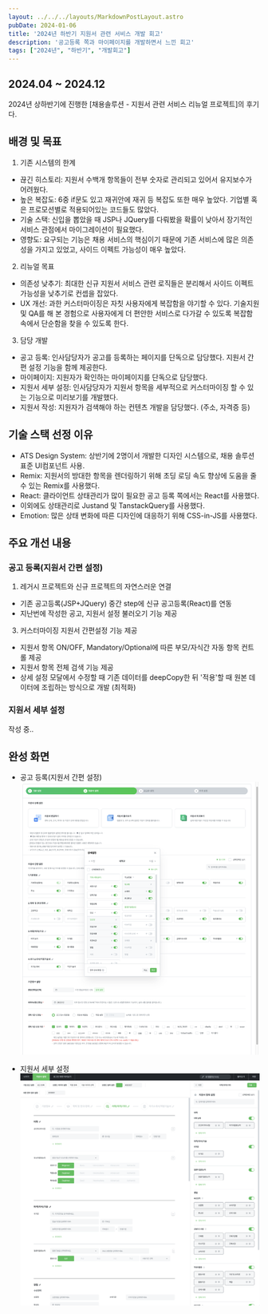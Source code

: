 ```yaml
---
layout: ../../../layouts/MarkdownPostLayout.astro
pubDate: 2024-01-06
title: '2024년 하반기 지원서 관련 서비스 개발 회고'
description: '공고등록 쪽과 마이페이지를 개발하면서 느낀 회고'
tags: ["2024년", "하반기", "개발회고"]
---
```


## 2024.04 ~ 2024.12
2024년 상하반기에 진행한 [채용솔루션 - 지원서 관련 서비스 리뉴얼 프로젝트]의 후기다.

## 배경 및 목표
1. 기존 시스템의 한계

- 끊긴 히스토리: 지원서 수백개 항목들이 전부 숫자로 관리되고 있어서 유지보수가 어려웠다.
- 높은 복잡도: 6중 if문도 있고 재귀안에 재귀 등 복잡도 또한 매우 높았다. 기업별 혹은 프로모션별로 적용되어있는 코드들도 많았다.
- 기술 스택: 신입을 뽑았을 때 JSP나 JQuery를 다뤄봤을 확률이 낮아서 장기적인 서비스 관점에서 마이그레이션이 필요했다.
- 영향도: 요구되는 기능은 채용 서비스의 핵심이기 때문에 기존 서비스에 많은 의존성을 가지고 있었고, 사이드 이펙트 가능성이 매우 높았다.

2. 리뉴얼 목표

- 의존성 낮추기: 최대한 신규 지원서 서비스 관련 로직들은 분리해서 사이드 이펙트 가능성을 낮추기로 컨셉을 잡았다.
- UX 개선: 과한 커스터마이징은 자칫 사용자에게 복잡함을 야기할 수 있다. 기술지원 및 QA를 해 본 경험으로 사용자에게 더 편안한 서비스로 다가갈 수 있도록 복잡함 속에서 단순함을 찾을 수 있도록 한다.

3. 담당 개발

- 공고 등록: 인사담당자가 공고를 등록하는 페이지를 단독으로 담당했다. 지원서 간편 설정 기능을 함께 제공한다.
- 마이페이지: 지원자가 확인하는 마이페이지를 단독으로 담당했다.
- 지원서 세부 설정: 인사담당자가 지원서 항목을 세부적으로 커스터마이징 할 수 있는 기능으로 미리보기를 개발했다.
- 지원서 작성: 지원자가 검색해야 하는 컨텐츠 개발을 담당했다. (주소, 자격증 등)

## 기술 스택 선정 이유
- ATS Design System: 상반기에 2명이서 개발한 디자인 시스템으로, 채용 솔루션 표준 UI컴포넌트 사용.
- Remix: 지원서의 방대한 항목을 렌더링하기 위해 초딩 로딩 속도 향상에 도움을 줄 수 있는 Remix를 사용했다.
- React: 클라이언트 상태관리가 많이 필요한 공고 등록 쪽에서는 React를 사용했다.
- 이외에도 상태관리로 Justand 및 TanstackQuery를 사용했다.
- Emotion: 많은 상태 변화에 따른 디자인에 대응하기 위해 CSS-in-JS를 사용했다.

## 주요 개선 내용

### 공고 등록(지원서 간편 설정)
1. 레거시 프로젝트와 신규 프로젝트의 자연스러운 연결
- 기존 공고등록(JSP+JQuery) 중간 step에 신규 공고등록(React)를 연동
- 지난번에 작성한 공고, 지원서 설정 불러오기 기능 제공

3. 커스터마이징 지원서 간편설정 기능 제공
- 지원서 항목 ON/OFF, Mandatory/Optional에 따른 부모/자식간 자동 항목 컨트롤 제공
- 지원서 항목 전체 검색 기능 제공
- 상세 설정 모달에서 수정할 때 기존 데이터를 deepCopy한 뒤 '적용'할 때 원본 데이터에 조립하는 방식으로 개발 (최적화)

### 지원서 세부 설정

작성 중..



## 완성 화면
- 공고 등록(지원서 간편 설정)
![](../images/2025-01-07-12-48-46.png)

- 지원서 세부 설정
![](../images/2025-01-07-12-52-12.png)
